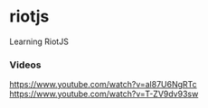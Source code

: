 # riotjs
Learning RiotJS

### Videos
https://www.youtube.com/watch?v=al87U6NgRTc
https://www.youtube.com/watch?v=T-ZV9dv93sw
